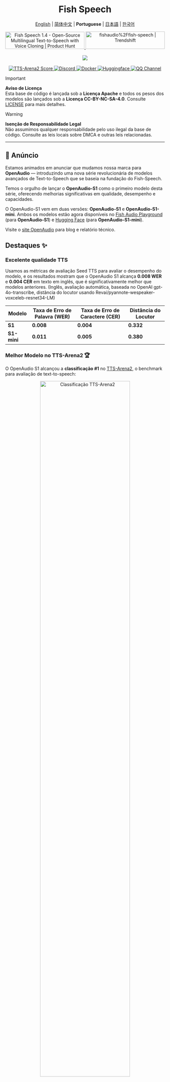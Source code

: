 <div align="center">
<h1>Fish Speech</h1>

[English](../README.md) | [简体中文](README.zh.md) | **Portuguese** | [日本語](README.ja.md) | [한국어](README.ko.md) <br>

<a href="https://www.producthunt.com/posts/fish-speech-1-4?embed=true&utm_source=badge-featured&utm_medium=badge&utm_souce=badge-fish&#0045;speech&#0045;1&#0045;4" target="_blank">
    <img src="https://api.producthunt.com/widgets/embed-image/v1/featured.svg?post_id=488440&theme=light" alt="Fish&#0032;Speech&#0032;1&#0046;4 - Open&#0045;Source&#0032;Multilingual&#0032;Text&#0045;to&#0045;Speech&#0032;with&#0032;Voice&#0032;Cloning | Product Hunt" style="width: 250px; height: 54px;" width="250" height="54" />
</a>
<a href="https://trendshift.io/repositories/7014" target="_blank">
    <img src="https://trendshift.io/api/badge/repositories/7014" alt="fishaudio%2Ffish-speech | Trendshift" style="width: 250px; height: 55px;" width="250" height="55"/>
</a>
<br>
</div>
<br>

<div align="center">
    <img src="https://count.getloli.com/get/@fish-speech?theme=asoul" /><br>
</div>

<br>

<div align="center">
    <a target="_blank" href="https://arena.speechcolab.org/">
      <img alt="TTS-Arena2 Score" src="https://img.shields.io/badge/TTS_Arena2-Rank_%231-gold?style=flat-square&logo=trophy&logoColor=white">
    </a>
    <a target="_blank" href="https://discord.gg/Es5qTB9BcN">
        <img alt="Discord" src="https://img.shields.io/discord/1214047546020728892?color=%23738ADB&label=Discord&logo=discord&logoColor=white&style=flat-square"/>
    </a>
    <a target="_blank" href="https://hub.docker.com/r/fishaudio/fish-speech">
        <img alt="Docker" src="https://img.shields.io/docker/pulls/fishaudio/fish-speech?style=flat-square&logo=docker"/>
    </a>
    <a target="_blank" href="https://huggingface.co/spaces/fishaudio/fish-speech-1">
        <img alt="Huggingface" src="https://img.shields.io/badge/🤗%20-space%20demo-yellow"/>
    </a>
    <a target="_blank" href="https://pd.qq.com/s/bwxia254o">
      <img alt="QQ Channel" src="https://img.shields.io/badge/QQ-blue?logo=tencentqq">
    </a>
</div>

> [!IMPORTANT]
> **Aviso de Licença**  
> Esta base de código é lançada sob a **Licença Apache** e todos os pesos dos modelos são lançados sob a **Licença CC-BY-NC-SA-4.0**. Consulte [LICENSE](../LICENSE) para mais detalhes.

> [!WARNING]
> **Isenção de Responsabilidade Legal**  
> Não assumimos qualquer responsabilidade pelo uso ilegal da base de código. Consulte as leis locais sobre DMCA e outras leis relacionadas.

---

## 🎉 Anúncio

Estamos animados em anunciar que mudamos nossa marca para **OpenAudio** — introduzindo uma nova série revolucionária de modelos avançados de Text-to-Speech que se baseia na fundação do Fish-Speech.

Temos o orgulho de lançar o **OpenAudio-S1** como o primeiro modelo desta série, oferecendo melhorias significativas em qualidade, desempenho e capacidades.

O OpenAudio-S1 vem em duas versões: **OpenAudio-S1** e **OpenAudio-S1-mini**. Ambos os modelos estão agora disponíveis no [Fish Audio Playground](https://fish.audio) (para **OpenAudio-S1**) e [Hugging Face](https://huggingface.co/fishaudio/openaudio-s1-mini) (para **OpenAudio-S1-mini**).

Visite o [site OpenAudio](https://openaudio.com/blogs/s1) para blog e relatório técnico.

## Destaques ✨

### **Excelente qualidade TTS**

Usamos as métricas de avaliação Seed TTS para avaliar o desempenho do modelo, e os resultados mostram que o OpenAudio S1 alcança **0.008 WER** e **0.004 CER** em texto em inglês, que é significativamente melhor que modelos anteriores. (Inglês, avaliação automática, baseada no OpenAI gpt-4o-transcribe, distância do locutor usando Revai/pyannote-wespeaker-voxceleb-resnet34-LM)

| Modelo | Taxa de Erro de Palavra (WER) | Taxa de Erro de Caractere (CER) | Distância do Locutor |
|-------|----------------------|---------------------------|------------------|
| **S1** | **0.008**  | **0.004**  | **0.332** |
| **S1-mini** | **0.011** | **0.005** | **0.380** |

### **Melhor Modelo no TTS-Arena2** 🏆

O OpenAudio S1 alcançou a **classificação #1** no [TTS-Arena2](https://arena.speechcolab.org/), o benchmark para avaliação de text-to-speech:

<div align="center">
    <img src="assets/Elo.jpg" alt="Classificação TTS-Arena2" style="width: 75%;" />
</div>

### **Controle de Fala**
O OpenAudio S1 **suporta uma variedade de marcadores emocionais, de tom e especiais** para aprimorar a síntese de fala:

- **Emoções básicas**:
```
(raivoso) (triste) (animado) (surpreso) (satisfeito) (encantado) 
(assustado) (preocupado) (chateado) (nervoso) (frustrado) (deprimido)
(empático) (envergonhado) (enojado) (emocionado) (orgulhoso) (relaxado)
(grato) (confiante) (interessado) (curioso) (confuso) (alegre)
```

- **Emoções avançadas**:
```
(desdenhoso) (infeliz) (ansioso) (histérico) (indiferente) 
(impaciente) (culpado) (desprezível) (em pânico) (furioso) (relutante)
(entusiasmado) (desaprovador) (negativo) (negando) (espantado) (sério)
(sarcástico) (conciliador) (consolador) (sincero) (escarnecedor)
(hesitante) (cedendo) (doloroso) (constrangido) (divertido)
```

- **Marcadores de tom**:
```
(tom apressado) (gritando) (gritando alto) (sussurrando) (tom suave)
```

- **Efeitos de áudio especiais**:
```
(rindo) (dando risinhos) (soluçando) (chorando alto) (suspirando) (ofegando)
(gemendo) (risos da multidão) (risos de fundo) (risos da audiência)
```

Você também pode usar Ha,ha,ha para controlar, há muitos outros casos esperando para serem explorados por você mesmo.

(Suporte para inglês, chinês e japonês agora, e mais idiomas em breve!)

### **Dois Tipos de Modelos**

| Modelo | Tamanho | Disponibilidade | Recursos |
|-------|------|--------------|----------|
| **S1** | 4B parâmetros | Disponível em [fish.audio](https://fish.audio) | Modelo flagship com recursos completos |
| **S1-mini** | 0.5B parâmetros | Disponível no Hugging Face [hf space](https://huggingface.co/spaces/fishaudio/openaudio-s1-mini) | Versão destilada com capacidades principais |

Tanto S1 quanto S1-mini incorporam Aprendizado por Reforço online com Feedback Humano (RLHF).
   
   ## **Recursos**

1. **TTS Zero-shot e Few-shot:** Insira uma amostra vocal de 10 a 30 segundos para gerar saída TTS de alta qualidade. **Para diretrizes detalhadas, veja [Melhores Práticas de Clonagem de Voz](https://docs.fish.audio/text-to-speech/voice-clone-best-practices).**

2. **Suporte Multilíngue e Cross-lingual:** Simplesmente copie e cole texto multilíngue na caixa de entrada—não precisa se preocupar com o idioma. Atualmente suporta inglês, japonês, coreano, chinês, francês, alemão, árabe e espanhol.

3. **Sem Dependência de Fonema:** O modelo tem fortes capacidades de generalização e não depende de fonemas para TTS. Pode lidar com texto em qualquer script de idioma.

4. **Altamente Preciso:** Alcança um baixo CER (Taxa de Erro de Caractere) de cerca de 0.4% e WER (Taxa de Erro de Palavra) de cerca de 0.8% para Seed-TTS Eval.

5. **Rápido:** Com aceleração fish-tech, o fator de tempo real é aproximadamente 1:5 em um laptop Nvidia RTX 4060 e 1:15 em um Nvidia RTX 4090.

6. **Inferência WebUI:** Apresenta uma UI web baseada em Gradio fácil de usar, compatível com Chrome, Firefox, Edge e outros navegadores.

7. **Inferência GUI:** Oferece uma interface gráfica PyQt6 que funciona perfeitamente com o servidor de API. Suporta Linux, Windows e macOS. [Ver GUI](https://github.com/AnyaCoder/fish-speech-gui).

8. **Amigável para Deploy:** Configure facilmente um servidor de inferência com suporte nativo para Linux, Windows (MacOS em breve), minimizando perda de velocidade.

## **Mídia e Demos**

<div align="center">

### **Mídia Social**
<a href="https://x.com/FishAudio/status/1929915992299450398" target="_blank">
    <img src="https://img.shields.io/badge/𝕏-Latest_Demo-black?style=for-the-badge&logo=x&logoColor=white" alt="Demo Mais Recente no X" />
</a>

### **Demos Interativos**
<a href="https://fish.audio" target="_blank">
    <img src="https://img.shields.io/badge/Fish_Audio-Try_OpenAudio_S1-blue?style=for-the-badge" alt="Experimente OpenAudio S1" />
</a>
<a href="https://huggingface.co/spaces/fishaudio/openaudio-s1-mini" target="_blank">
    <img src="https://img.shields.io/badge/Hugging_Face-Try_S1_Mini-yellow?style=for-the-badge" alt="Experimente S1 Mini" />
</a>

### **Vitrines de Vídeo**
<iframe width="560" height="315" src="https://www.youtube.com/embed/Ghc8cJdQyKQ" title="OpenAudio S1 Video" frameborder="0" allow="accelerometer; autoplay; clipboard-write; encrypted-media; gyroscope; picture-in-picture" allowfullscreen></iframe>

### **Amostras de Áudio**
<div style="margin: 20px 0;">
    <em> Amostras de áudio de alta qualidade estarão disponíveis em breve, demonstrando nossas capacidades TTS multilíngues em diferentes idiomas e emoções.</em>
</div>

</div>

---

## Documentos

- [Construir Ambiente](pt/install.md)
- [Inferência](pt/inference.md)

## Créditos

- [VITS2 (daniilrobnikov)](https://github.com/daniilrobnikov/vits2)
- [Bert-VITS2](https://github.com/fishaudio/Bert-VITS2)
- [GPT VITS](https://github.com/innnky/gpt-vits)
- [MQTTS](https://github.com/b04901014/MQTTS)
- [GPT Fast](https://github.com/pytorch-labs/gpt-fast)
- [GPT-SoVITS](https://github.com/RVC-Boss/GPT-SoVITS)
- [Qwen3](https://github.com/QwenLM/Qwen3)

## Relatório Técnico (V1.4)
```bibtex
@misc{fish-speech-v1.4,
      title={Fish-Speech: Leveraging Large Language Models for Advanced Multilingual Text-to-Speech Synthesis},
      author={Shijia Liao and Yuxuan Wang and Tianyu Li and Yifan Cheng and Ruoyi Zhang and Rongzhi Zhou and Yijin Xing},
      year={2024},
      eprint={2411.01156},
      archivePrefix={arXiv},
      primaryClass={cs.SD},
      url={https://arxiv.org/abs/2411.01156},
}
```
